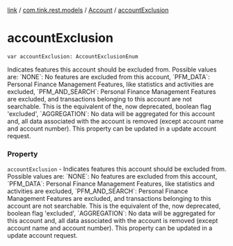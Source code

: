 [link](../../index.md) / [com.tink.rest.models](../index.md) / [Account](index.md) / [accountExclusion](./account-exclusion.md)

# accountExclusion

`var accountExclusion: AccountExclusionEnum`

Indicates features this account should be excluded from. Possible values are: &#x60;NONE&#x60;: No features are excluded from this account, &#x60;PFM_DATA&#x60;: Personal Finance Management Features, like statistics and activities are excluded, &#x60;PFM_AND_SEARCH&#x60;: Personal Finance Management Features are excluded, and transactions belonging to this account are not searchable. This is the equivalent of the, now deprecated, boolean flag &#39;excluded&#39;, &#x60;AGGREGATION&#x60;: No data will be aggregated for this account and, all data associated with the account is removed (except account name and account number). This property can be updated in a update account request.

### Property

`accountExclusion` - Indicates features this account should be excluded from. Possible values are: &#x60;NONE&#x60;: No features are excluded from this account, &#x60;PFM_DATA&#x60;: Personal Finance Management Features, like statistics and activities are excluded, &#x60;PFM_AND_SEARCH&#x60;: Personal Finance Management Features are excluded, and transactions belonging to this account are not searchable. This is the equivalent of the, now deprecated, boolean flag &#39;excluded&#39;, &#x60;AGGREGATION&#x60;: No data will be aggregated for this account and, all data associated with the account is removed (except account name and account number). This property can be updated in a update account request.